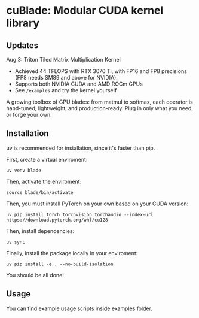 # cuBlade: Modular CUDA kernel library

## Updates

Aug 3: Triton Tiled Matrix Multiplication Kernel

* Achieved 44 TFLOPS with RTX 3070 Ti, with FP16 and FP8 precisions (FP8 needs SM89 and above for NVIDIA).
* Supports both NVIDIA CUDA and AMD ROCm GPUs
* See `/examples` and try the kernel yourself

A growing toolbox of GPU blades:
from matmul to softmax, each operator is hand-tuned, lightweight, and production-ready.
Plug in only what you need, or forge your own.

## Installation

uv is recommended for installation, since it's faster than pip.

First, create a virtual enviroment:

`uv venv blade`

Then, activate the enviroment:

`source blade/bin/activate`

Then, you must install PyTorch on your own based on your CUDA version:

`uv pip install torch torchvision torchaudio --index-url https://download.pytorch.org/whl/cu128`

Then, install dependencies:

`uv sync`

Finally, install the package locally in your enviroment:

`uv pip install -e . --no-build-isolation`

You should be all done!

## Usage

You can find example usage scripts inside examples folder.
